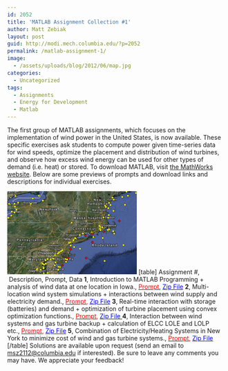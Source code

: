 ```yaml
---
id: 2052
title: 'MATLAB Assignment Collection #1'
author: Matt Zebiak
layout: post
guid: http://modi.mech.columbia.edu/?p=2052
permalink: /matlab-assignment-1/
image:
  - /assets/uploads/blog/2012/06/map.jpg
categories:
  - Uncategorized
tags:
  - Assignments
  - Energy for Development
  - Matlab
---
```

The first group of MATLAB assignments, which focuses on the implementation of wind power in the United States, is now available. These specific exercises ask students to compute power given time-series data for wind speeds, optimize the placement and distribution of wind turbines, and observe how excess wind energy can be used for other types of demand (i.e. heat) or stored. To download MATLAB, visit [the MathWorks website][1]. Below are some previews of prompts and download links and descriptions for individual exercises.

[<img src="/assets/uploads/blog/2013/06/Matlab-Assignment-1-300x192.png" alt="Matlab-Assignment-1" width="300" height="192" class="alignnone size-medium wp-image-2271" />][2] [table] Assignment #,  Description, Prompt, Data **1**, Introduction to MATLAB Programming + analysis of wind data at one location in Iowa., <span style="color: #ff0000"><a href="/assets/uploads/blog/2012/06/Assignment-1-Prompt.pdf"><span style="color: #ff0000">Prompt</span></a></span>, <span style="color: #0000ff"><a href="/assets/uploads/blog/2012/06/a1fw.zip"><span style="color: #0000ff">Zip File</span></a></span> **2**, Multi-location wind system simulations + interactions between wind supply and electricity demand., <span style="color: #ff0000"><a href="/assets/uploads/blog/2012/06/Assignment-2-Prompt.pdf"><span style="color: #ff0000">Prompt</span></a>, <span style="color: #0000ff"><a href="/assets/uploads/blog/2012/06/a2fw.zip"><span style="color: #0000ff">Zip File</span></a></span></span> **3**, Real-time interaction with storage (batteries) and demand + optimization of turbine placement using convex optimization functions., <span style="color: #ff0000"><a href="/assets/uploads/blog/2012/06/Assignment-3-Prompt.pdf"><span style="color: #ff0000">Prompt</span></a>, <span style="color: #0000ff"><a href="/assets/uploads/blog/2012/06/a3fw.zip"><span style="color: #0000ff">Zip File</span></a></span><span style="color: #0000ff"><a href="/assets/uploads/blog/2012/06/a3fw.zip"><span style="color: #0000ff"> </span></a></span></span> **4**, Interaction between wind systems and gas turbine backup + calculation of ELCC LOLE and LOLP etc., <span style="color: #ff0000"><a href="/assets/uploads/blog/2012/06/Assignment-4-Prompt.pdf"><span style="color: #ff0000">Prompt</span></a>, <span style="color: #0000ff"><a href="/assets/uploads/blog/2012/06/a4fw.zip"><span style="color: #0000ff">Zip File</span></a></span></span> **5**, Combination of Electricity/Heating Systems in New York to minimize cost of wind and gas turbine systems., <span style="color: #ff0000"><a href="/assets/uploads/blog/2012/06/Assignment-5-Prompt.pdf"><span style="color: #ff0000">Prompt</span></a>, <span style="color: #0000ff"><a href="/assets/uploads/blog/2012/06/a5fw.zip"><span style="color: #0000ff">Zip File</span></a></span></span> [/table] Solutions are available upon request (send an email to msz2112@columbia.edu if interested). Be sure to leave any comments you may have. We appreciate your feedback!

 [1]: http://www.mathworks.com/products/matlab/
 [2]: /assets/uploads/blog/2013/06/Matlab-Assignment-1.png